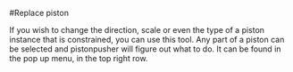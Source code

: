 #Replace piston  
  
If you wish to change the direction, scale or even the type of a piston instance that is constrained, you can use this tool. Any part of a piston can be selected and pistonpusher will figure out what to do. It can be found in the pop up menu, in the top right row.
  

  
